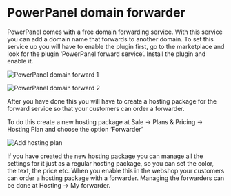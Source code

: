 ﻿# PowerPanel domain forwarder

PowerPanel comes with a free domain forwarding service. With this service you can add a domain name that forwards to another domain.
To set this service up you will have to enable the plugin first, go to the marketplace and look for the plugin ‘PowerPanel forward service’. Install the plugin and enable it.

![PowerPanel domain forward 1](/supportpages/images/powerpanel_domain_forward_1.png) 

![PowerPanel domain forward 2](/supportpages/images/powerpanel_domain_forward_2.png)

After you have done this you will have to create a hosting package for the forward service so that your customers can order a forwarder.

To do this create a new hosting package at Sale -> Plans & Pricing -> Hosting Plan and choose the option ‘Forwarder’

![Add hosting plan](/supportpages/images/add_hosting_plan.png)

If you have created the new hosting package you can manage all the settings for it just as a regular hosting package, so you can set the color, the text, the price etc. 
When you enable this in the webshop your customers can order a hosting package with a forwarder.
Managing the forwarders can be done at Hosting -> My forwarder.
